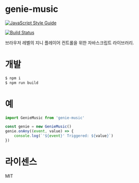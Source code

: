 # genie-music
[![JavaScript Style Guide](https://cdn.rawgit.com/standard/standard/master/badge.svg)](https://github.com/standard/standard)

[![Build Status](https://travis-ci.org/mskims/genie-music.svg?branch=master)](https://travis-ci.org/mskims/genie-music)


브라우저 레벨의 지니 플레이어 컨트롤을 위한 자바스크립트 라이브러리.

# 개발
```bash
$ npm i
$ npm run build 
```

# 예
```javascript
import GenieMusic from 'genie-music'

const genie = new GenieMusic()
genie.onAny((event, value) => {
    console.log(`'${event}' Triggered: ${value}`)
})
```

# 라이센스
MIT